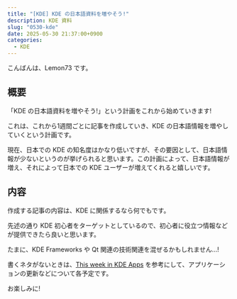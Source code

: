 ```yaml
---
title: "[KDE] KDE の日本語資料を増やそう!"
description: KDE 資料
slug: "0530-kde"
date: 2025-05-30 21:37:00+0900
categories:
  - KDE
---
```


こんばんは、Lemon73 です。

## 概要

「KDE の日本語資料を増やそう!」という計画をこれから始めていきます!

これは、これから1週間ごとに記事を作成していき、KDE の日本語情報を増やしていくという計画です。

現在、日本での KDE の知名度はかなり低いですが、その要因として、日本語情報が少ないというのが挙げられると思います。この計画によって、日本語情報が増え、それによって日本での KDE ユーザーが増えてくれると嬉しいです。

## 内容

作成する記事の内容は、KDE に関係するなら何でもです。

先述の通り KDE 初心者をターゲットとしているので、初心者に役立つ情報などが提供できたら良いと思います。

たまに、KDE Frameworks や Qt 関連の技術関連を混ぜるかもしれません…!

書くネタがないときは、[This week in KDE Apps](https://discuss.kde.org/t/34775) を参考にして、アプリケーションの更新などについて各予定です。

お楽しみに!
